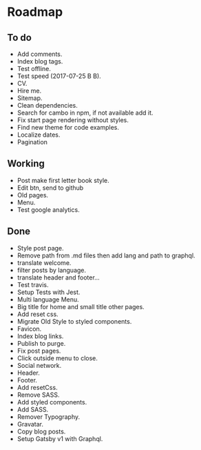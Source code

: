 # Roadmap

## To do
- Add comments.
- Index blog tags.
- Test offline.
- Test speed (2017-07-25 B B).
- CV.
- Hire me.
- Sitemap.
- Clean dependencies.
- Search for cambo in npm, if not available add it.
- Fix start page rendering without styles.
- Find new theme for code examples.
- Localize dates.
- Pagination

## Working
- Post make first letter book style.
- Edit btn, send to github
- Old pages.
- Menu.
- Test google analytics.

## Done
- Style post page.
- Remove path from .md files then add lang and path to graphql.
- translate welcome.
- filter posts by language.
- translate header and footer...
- Test travis.
- Setup Tests with Jest.
- Multi language Menu.
- Big title for home and small title other pages.
- Add reset css.
- Migrate Old Style to styled components.
- Favicon.
- Index blog links.
- Publish to purge.
- Fix post pages.
- Click outside menu to close.
- Social network.
- Header.
- Footer.
- Add resetCss.
- Remove SASS.
- Add styled components.
- Add SASS.
- Remover Typography.
- Gravatar.
- Copy blog posts.
- Setup Gatsby v1 with Graphql.
